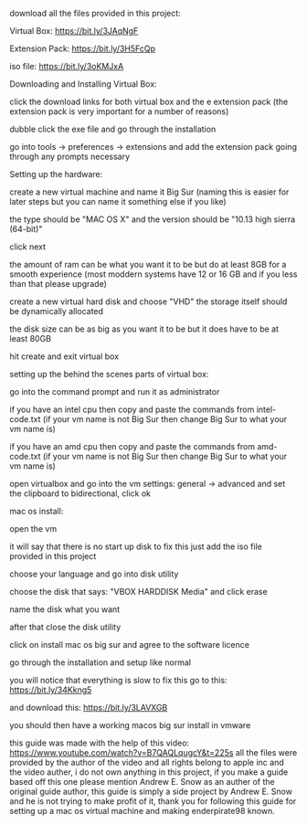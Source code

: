 download all the files provided in this project:


Virtual Box: https://bit.ly/3JAqNgF

Extension Pack: https://bit.ly/3H5FcQp

iso file: https://bit.ly/3oKMJxA

Downloading and Installing Virtual Box:

click the download links for both virtual box and the e extension pack (the extension pack is very important for a number of reasons)
 
dubble click the exe file and go through the installation

go into tools -> preferences -> extensions and add the extension pack going through any prompts necessary

Setting up the hardware:

create a new virtual machine and name it Big Sur (naming this is easier for later steps but you can name it something else if you like)

the type should be "MAC OS X" and the version should be "10.13 high sierra (64-bit)"

click next 

the amount of ram can be what you want it to be but do at least 8GB for a smooth experience (most moddern systems have 12 or 16 GB and if you less than that please upgrade)

create a new virtual hard disk and choose "VHD" the storage itself should be dynamically allocated

the disk size can be as big as you want it to be but it does have to be at least 80GB

hit create and exit virtual box

setting up the behind the scenes parts of virtual box:

go into the command prompt and run it as administrator

if you have an intel cpu then copy and paste the commands from intel-code.txt (if your vm name is not Big Sur then change Big Sur to what your vm name is)

if you have an amd cpu then copy and paste the commands from amd-code.txt (if your vm name is not Big Sur then change Big Sur to what your vm name is)

open virtualbox and go into the vm settings: general -> advanced and set the clipboard to bidirectional, click ok

mac os install:

open the vm

it will say that there is no start up disk to fix this just add the iso file provided in this project

choose your language and go into disk utility

choose the disk that says: "VBOX HARDDISK Media" and click erase

name the disk what you want

after that close the disk utility

click on install mac os big sur and agree to the software licence

go through the installation and setup like normal

you will notice that everything is slow to fix this go to this: https://bit.ly/34Kkng5

and download this: https://bit.ly/3LAVXGB

you should then have a working macos big sur install in vmware

this guide was made with the help of this video: https://www.youtube.com/watch?v=B7QAQLqugcY&t=225s all the files were provided by the author of the video and all rights belong to apple inc and the video auther, i do not own anything in this project, if you make a guide based off this one please mention Andrew E. Snow as an auther of the original guide author, this guide is simply a side project by Andrew E. Snow and he is not trying to make profit of it, thank you for following this guide for setting up a mac os virtual machine and making enderpirate98 known.
